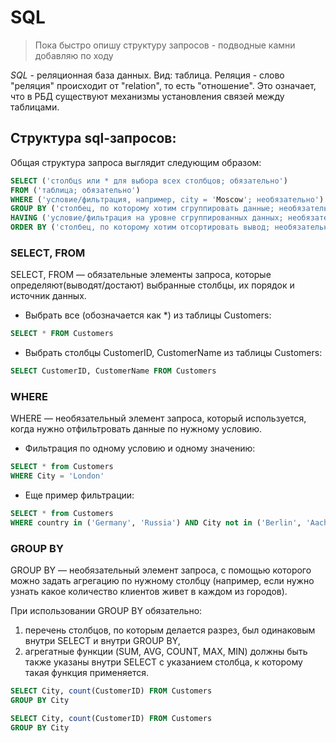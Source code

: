 # SQL

> Пока быстро опишу структуру запросов - подводные камни добавляю по ходу

*SQL* - реляционная база данных. Вид: таблица.
Реляция - cлово "реляция" происходит от "relation", то есть "отношение".
Это означает, что в РБД существуют механизмы установления связей между таблицами.

## Структура sql-запросов:
Общая структура запроса выглядит следующим образом:
```sql
SELECT ('столбцs или * для выбора всех столбцов; обязательно')
FROM ('таблица; обязательно')
WHERE ('условие/фильтрация, например, city = 'Moscow'; необязательно')
GROUP BY ('столбец, по которому хотим сгруппировать данные; необязательно')
HAVING ('условие/фильтрация на уровне сгруппированных данных; необязательно')
ORDER BY ('столбец, по которому хотим отсортировать вывод; необязательно')
```

### SELECT, FROM
SELECT, FROM — обязательные элементы запроса, которые определяют(выводят/достают) выбранные столбцы, их порядок и источник данных.
- Выбрать все (обозначается как *) из таблицы Customers:
```sql
SELECT * FROM Customers
```
- Выбрать столбцы CustomerID, CustomerName из таблицы Customers:
```sql
SELECT CustomerID, CustomerName FROM Customers
```
### WHERE
WHERE — необязательный элемент запроса, который используется, когда нужно отфильтровать данные по нужному условию.
- Фильтрация по одному условию и одному значению:
```sql
SELECT * from Customers
WHERE City = 'London'
```
- Еще пример фильтрации:
```sql
SELECT * from Customers
WHERE country in ('Germany', 'Russia') AND City not in ('Berlin', 'Aachen') AND CustomerID > 15
```

### GROUP BY
GROUP BY — необязательный элемент запроса, с помощью которого можно задать агрегацию по нужному столбцу (например, если нужно узнать какое количество клиентов живет в каждом из городов).

При использовании GROUP BY обязательно:
1. перечень столбцов, по которым делается разрез, был одинаковым внутри SELECT и внутри GROUP BY,
2. агрегатные функции (SUM, AVG, COUNT, MAX, MIN) должны быть также указаны внутри SELECT с указанием столбца, к которому такая функция применяется.
```sql
SELECT City, count(CustomerID) FROM Customers
GROUP BY City
```
```sql
SELECT City, count(CustomerID) FROM Customers
GROUP BY City
```

